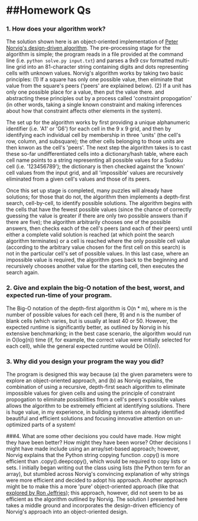 ##Homework Qs
===========
### 1. How does your algorithm work?
The solution shown here is an object-oriented implementation of <a href="http://norvig.com/sudoku.html">Peter Norvig's design-driven algorithm</a>. The pre-processing stage for the algorithm is simple; the program reads in a file provided at the command line (i.e. `python solve.py input.txt`) and parses a 9x9 csv formatted multi-line grid into an 81-character string containing digits and dots representing cells with unknown values. Norvig's algorithm works by taking two basic principles:
    (1) If a square has only one possible value, then eliminate that value from the square's peers ('peers' are explained below).
    (2) If a unit has only one possible place for a value, then put the value there.
and abstracting these principles out by a process called 'constraint propogation' (in other words, taking a single known constraint and making inferences about how that constraint affects other elements in the system).  

The set up for the algorithm works by first providing a unique alphanumeric identifier (i.e. 'A1' or 'G6') for each cell in the 9 x 9 grid, and then by identifying each individual cell by membership in three 'units' (the cell's row, column, and subsquare); the other cells belonging to those units are then knwon as the cell's 'peers'. The next step the algorithm takes is to cast these so-far undifferentiated cells into a dictionary/hash table, where each cell name points to a string representing all possible values for a Sudoku cell (i.e. '123456789'); the dictionary is then checked against the 'known' cell values from the input grid, and all 'impossible' values are recursively eliminated from a given cell's values and those of its peers.

Once this set up stage is completed, many puzzles will already have solutions; for those that do not, the algorithm then implements a depth-first search, cell-by-cell, to identify possible solutions. The algorithm begins with the cells that have the fewest possible values (since the chance of correctly guessing the value is greater if there are only two possible answers than if there are five); the algorithm arbitrarily chooses one of the possible answers, then checks each of the cell's peers (and each of their peers) until either a complete valid solution is reached (at which point the search algorithm terminates) or a cell is reached where the only possible cell value (according to the arbitrary value chosen for the first cell on this search) is not in the particular cell's set of possible values. In this last case, where an impossible value is required, the algorithm goes back to the beginning and recursively chooses another value for the starting cell, then executes the search again. 

### 2. Give and explain the big-­O notation of the best, worst, and expected run-­time of your program.
The Big-O notation of the depth-first algorithm is O(n * m), where m is the number of possible values for each cell (here, 9) and n is the number of blank cells (which varies, but is usually at least 40 or 50. However, the expected runtime is significantly better, as outlined by Norvig in his extensive benchmarking; in the best case scenario, the algorithm would run in O(log(n)) time (if, for example, the correct value were initially selected for each cell), while the general expected runtime would be O((n)).

### 3. Why did you design your program the way you did?
The program is designed this way because (a) the given parameters were to explore an object-oriented approach, and (b) as Norvig explains, the combination of using a recursive, depth-first seach algorithm to eliminate impossible values for given cells and using the principle of constraint propogation to eliminate possibilities from a cell's peers's possible values allows the algorithm to be extremely efficient at identifying solutions. There is huge value, in my experience, in building systems on already identified beautiful and efficient solutions and focusing innovative attention on un-optimized parts of a system!

###4. What are some other decisions you could have made. How might they have been better? How might they have been worse?
Other decisions I might have made include using an array/set-based approach; however, Norvig explains that the Python string copying function .copy() is more efficient than .copy().deepcopy(), which would be required to copy lists or sets. I initially began writing out the class using lists (the Python term for an array), but stumbled across Norvig's convincing explanation of why strings were more efficient and decided to adopt his approach. Another approach might be to make this a more 'pure' object-oriented approach (like that <a href="http://xprogramming.com/articles/sudoku5/">explored by Ron Jeffries</a>); this approach, however, did not seem to be as efficient as the algorithm outlined by Norvig. The solution I presented here takes a middle ground and incorporates the design-driven efficiency of Norvig's approach into an object-oriented design. 
